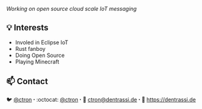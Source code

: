 *Working on open source cloud scale IoT messaging*

## 💡 Interests

* Involed in Eclipse IoT
* Rust fanboy
* Doing Open Source
* Playing Minecraft

## 📫 Contact

:bird: [@ctron](https://twitter.com/ctron) ꞏ
:octocat: [@ctron](https://github.com/ctron) ꞏ
:incoming_envelope: ctron@dentrassi.de ꞏ
:link:  https://dentrassi.de

<!--
**ctron/ctron** is a ✨ _special_ ✨ repository because its `README.md` (this file) appears on your GitHub profile.

Here are some ideas to get you started:

- 🔭 I’m currently working on ...
- 🌱 I’m currently learning ...
- 👯 I’m looking to collaborate on ...
- 🤔 I’m looking for help with ...
- 💬 Ask me about ...
- 📫 How to reach me: ...
- 😄 Pronouns: ...
- ⚡ Fun fact: ...
-->
